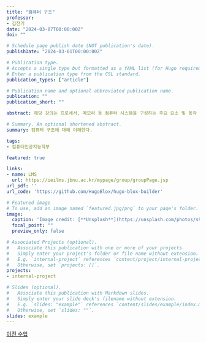 ```yaml
---
title: "컴퓨터 구조"
professor:
- 김찬기
date: "2024-03-07T00:00:00Z"
doi: ""

# Schedule page publish date (NOT publication's date).
publishDate: "2024-03-01T00:00:00Z"

# Publication type.
# Accepts a single type but formatted as a YAML list (for Hugo requirements).
# Enter a publication type from the CSL standard.
publication_types: ["article"]

# Publication name and optional abbreviated publication name.
publication: ""
publication_short: ""

abstract: 해당 강의는 프로세서, 메모리 등 컴퓨터 시스템을 구성하는 주요 요소 및 동작 원리를 이해하고, 동작과정에서 거치는 소프트웨어/하드웨어 간 상호작용에 대한 이해 목적으로 한다. 컴퓨터 시스템을 구성하는 주요 구성 요소 성능 및 컴퓨터를 구동하는 기본적인 연산, 로직 구조 및 이를 활용한 인스트럭션 동작에 대해 이해한다. 전반부 내용을 바탕으로 컴퓨터 내의 연산 프로세서, 메모리의 동작을 분석하거나, 프로세서 혹은 클레스터 컴퓨팅에서의 병렬 동작을 이해한다.

# Summary. An optional shortened abstract.
summary: 컴퓨터 구조에 대해 이해한다.

tags:
- 컴퓨터인공지능학부

featured: true

links:
- name: LMS
  url: https://ieilms.jbnu.ac.kr/mypage/group/groupPage.jsp
url_pdf: ''
url_code: 'https://github.com/HugoBlox/hugo-blox-builder'

# Featured image
# To use, add an image named `featured.jpg/png` to your page's folder. 
image:
  caption: 'Image credit: [**Unsplash**](https://unsplash.com/photos/s9CC2SKySJM)'
  focal_point: ""
  preview_only: false

# Associated Projects (optional).
#   Associate this publication with one or more of your projects.
#   Simply enter your project's folder or file name without extension.
#   E.g. `internal-project` references `content/project/internal-project/index.md`.
#   Otherwise, set `projects: []`.
projects:
- internal-project

# Slides (optional).
#   Associate this publication with Markdown slides.
#   Simply enter your slide deck's filename without extension.
#   E.g. `slides: "example"` references `content/slides/example/index.md`.
#   Otherwise, set `slides: ""`.
slides: example
---
```


[이전 수업](/publication/conference-paper/)
